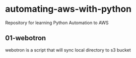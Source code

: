# automating-aws-with-python

Repository for learning Python Automation to AWS

## 01-webotron

webotron is a script that will sync local directory to s3 bucket